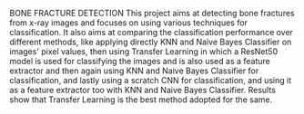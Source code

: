 BONE FRACTURE DETECTION
This project aims at detecting bone fractures from x-ray images and focuses on using various techniques for classification. It also aims at comparing the classification performance over different methods, like applying directly KNN and Naive Bayes Classifier on images' pixel values, then using Transfer Learning in which a ResNet50 model is used for classifying the images and is also used as a feature extractor and then again using KNN and Naive Bayes Classifier for classification, and lastly using a scratch CNN for classification, and using it as a feature extractor too with KNN and Naive Bayes Classifier. Results show that Transfer Learning is the best method adopted for the same.

